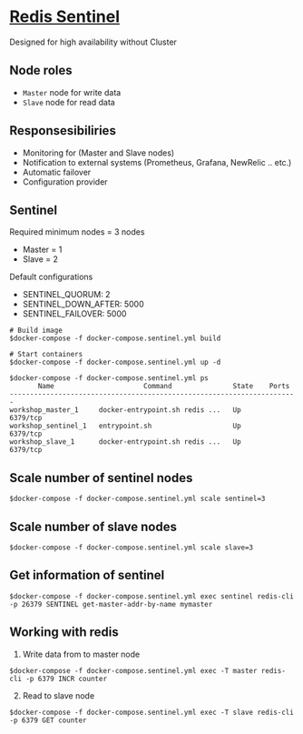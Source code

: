 # [Redis Sentinel](https://redis.io/topics/sentinel)
Designed for high availability without Cluster

## Node roles
* `Master` node for write data
* `Slave` node for read data

## Responsesibiliries
* Monitoring for (Master and Slave nodes)
* Notification to external systems (Prometheus, Grafana, NewRelic .. etc.)
* Automatic failover
* Configuration provider


## Sentinel
Required minimum nodes = 3 nodes
* Master = 1
* Slave = 2

Default configurations
* SENTINEL_QUORUM: 2
* SENTINEL_DOWN_AFTER: 5000
* SENTINEL_FAILOVER: 5000


```
# Build image
$docker-compose -f docker-compose.sentinel.yml build 

# Start containers
$docker-compose -f docker-compose.sentinel.yml up -d 

$docker-compose -f docker-compose.sentinel.yml ps
       Name                      Command               State    Ports
-----------------------------------------------------------------------
workshop_master_1     docker-entrypoint.sh redis ...   Up      6379/tcp
workshop_sentinel_1   entrypoint.sh                    Up      6379/tcp
workshop_slave_1      docker-entrypoint.sh redis ...   Up      6379/tcp
```

## Scale number of sentinel nodes
```
$docker-compose -f docker-compose.sentinel.yml scale sentinel=3
```

## Scale number of slave nodes
```
$docker-compose -f docker-compose.sentinel.yml scale slave=3
```

## Get information of sentinel
```
$docker-compose -f docker-compose.sentinel.yml exec sentinel redis-cli -p 26379 SENTINEL get-master-addr-by-name mymaster
```

## Working with redis

1. Write data from to master node
```
$docker-compose -f docker-compose.sentinel.yml exec -T master redis-cli -p 6379 INCR counter
```

2. Read to slave node
```
$docker-compose -f docker-compose.sentinel.yml exec -T slave redis-cli -p 6379 GET counter
```

